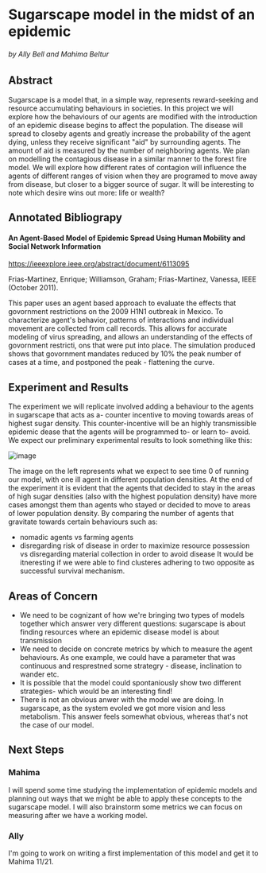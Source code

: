 # Sugarscape model in the midst of an epidemic
###### by Ally Bell and Mahima Beltur

## Abstract
Sugarscape is a model that, in a simple way, represents reward-seeking and resource accumulating behaviours in societies. In this project we will explore how the behaviours of our agents are modified with the introduction of an epidemic disease begins to affect the population. The disease will spread to closeby agents and greatly increase the probability of the agent dying, unless they receive significant "aid" by surrounding agents. The amount of aid is measured by the number of neighboring agents. We plan on modelling the contagious disease in a similar manner to the forest fire model. We will explore how different rates of contagion will influence the agents of different ranges of vision when they are programed to move away from disease, but closer to a bigger source of sugar. It will be interesting to note which desire wins out more: life or wealth?

## Annotated Bibliograpy
<!-- https://www.taylorfrancis.com/chapters/edit/10.4324/9781351034944-9/contagious-agents-sebastian-vehlken
 -->
#### An Agent-Based Model of Epidemic Spread Using Human Mobility and Social Network Information
https://ieeexplore.ieee.org/abstract/document/6113095

Frias-Martinez, Enrique; Williamson, Graham; Frias-Martinez, Vanessa, IEEE (October 2011).

This paper uses an agent based approach to evaluate the effects that govornment restrictions on the 2009 H1N1 outbreak in Mexico. To characterize agent's behavior, patterns of interactions and individual movement are collected from call records. This allows for accurate modeling of virus spreading, and allows an understanding of the effects of govornment restricti, ons that were put into place. The simulation produced shows that govornment mandates reduced by 10% the peak number of cases at a time, and postponed the peak - flattening the curve.

<!-- #### Rebellion on Sugarscape: Case Studies for Greed and Grievance Theory of Civil Conflicts using Agent-Based Models

https://arxiv.org/ftp/arxiv/papers/1908/1908.06883.pdf

Pan, Rong, Arizona State University (August 1, 2019). -->

## Experiment and Results

The experiment we will replicate involved adding a behaviour to the agents in sugarscape that acts as a- counter incentive to moving towards areas of highest sugar density. This counter-incentive will be an highly transmissible epidemic dease that the agents will be programmed to- or learn to- avoid. We expect our preliminary experimental results to look something like this:

![image](https://user-images.githubusercontent.com/42980963/142095021-285270c0-59ec-4542-87b9-8088455d1379.png)

The image on the left represents what we expect to see time 0 of running our model, with one ill agent in different population densities. At the end of the experiment it is evident that the agents that decided to stay in the areas of high sugar densities (also with the highest population density) have more cases amongst them than agents who stayed  or decided to move to areas of lower population density. By comparing the number of agents that gravitate towards certain behaviours such as:

* nomadic agents vs farming agents
* disregarding risk of disease in order to maximize resource possession vs disregarding material collection in order to avoid disease
It would be itneresting if we were able to find clusteres adhering to two opposite as successful survival mechanism.

## Areas of Concern

* We need to be cognizant of how we're bringing two types of models together which answer very different questions: sugarscape is about finding resources where an epidemic disease model is about transmission
* We need to decide on concrete metrics by which to measure the agent behaviours. As one example, we could have a parameter that was continuous and resprestned some strategry - disease, inclination to wander etc. 
* It is possible that the model could spontaniously show two different strategies- which would be an interesting find!
* There is not an obvious anwer with the model we are doing. In sugarscape, as the system evoled we got more vision and less metabolism. This answer feels somewhat obvious, whereas that's not the case of our model.

## Next Steps
### Mahima
I will spend some time studying the implementation of epidemic models and planning out ways that we might be able to apply these concepts to the sugarscape model. I will also brainstorm some metrics we can focus on measuring after we have a working model.

### Ally
I'm going to work on writing a first implementation of this model and get it to Mahima 11/21.





